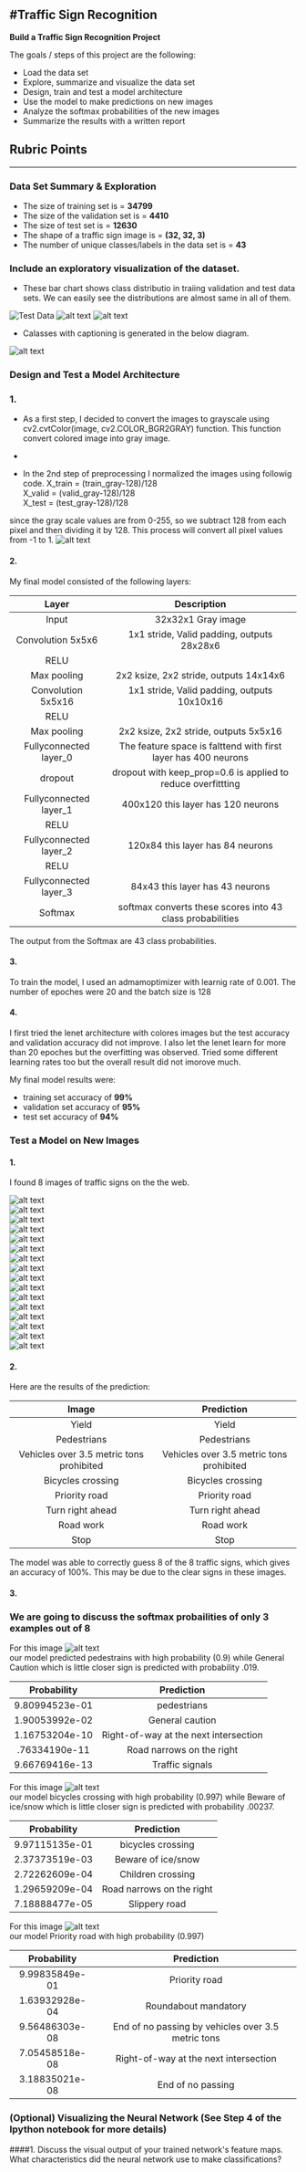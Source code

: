#**Traffic Sign Recognition** 
---
**Build a Traffic Sign Recognition Project**

The goals / steps of this project are the following:
* Load the data set 
* Explore, summarize and visualize the data set
* Design, train and test a model architecture
* Use the model to make predictions on new images
* Analyze the softmax probabilities of the new images
* Summarize the results with a written report


[//]: # (Image References)

[image1]: ./examples/visualization1.jpg "Visualization1"
[image2]: ./examples/visualization2.jpg "Visualization2"
[image3]: ./examples/visualization3.jpg "Visualization3"
[image4]: ./examples/classes.jpg "classes"
[image5]: ./examples/grey.jpg "greyclasses"
[image6]: ./examples/8.jpg "Test"
[image7]: ./examples/8O.jpg.jpg "Test"
[image8]: ./examples/3.jpg "Test"
[image9]: ./examples/3O.jpg "Test"
[image10]: ./examples/1.jpg "Test"
[image11]: ./examples/1O.jpg "Test"
[image12]: ./examples/2.jpg "Test"
[image13]: ./examples/2O.jpg "Test"
[image14]: ./examples/4.jpg "Test"
[image15]: ./examples/4O.jpg "Test"
[image16]: ./examples/7.jpg "Test"
[image17]: ./examples/7O.jpg "Test"
[image18]: ./examples/5.jpg "Test"
[image19]: ./examples/5O.jpg "Test"
[image20]: ./examples/6.jpg "Test"
[image21]: ./examples/6O.jpg "Test"
## Rubric Points

---

### Data Set Summary & Exploration


* The size of training set is = **34799**
* The size of the validation set is = **4410** 
* The size of test set is = **12630**
* The shape of a traffic sign image is = **(32, 32, 3)**
* The number of unique classes/labels in the data set is = **43**

### Include an exploratory visualization of the dataset.

* These bar chart shows class distributio in traiing validation and test data sets. We can easily see the distributions are almost same in all of them.

![Test Data][image1]
![alt text][image2]
![alt text][image3]

* Calasses with captioning is generated in the below diagram.

![alt text][image4]

### Design and Test a Model Architecture
### 1.
* As a first step, I decided to convert the images to grayscale using cv2.cvtColor(image, cv2.COLOR_BGR2GRAY) function. This function convert colored image into gray image.

*
* In the 2nd step of preprocessing I normalized the images using  followig code.
X_train = (train_gray-128)/128   <br />
X_valid = (valid_gray-128)/128  <br />
X_test = (test_gray-128)/128 <br />

since the gray scale values are from 0-255, so we subtract 128 from each pixel and then dividing it by 128. This process will convert all pixel values from -1 to 1.
![alt text][image5]



#### 2. 

My final model consisted of the following layers:

| Layer         		|     Description	        					| 
|:---------------------:|:---------------------------------------------:| 
| Input         		| 32x32x1 Gray image   							| 
| Convolution 5x5x6     	| 1x1 stride, Valid padding, outputs 28x28x6 	|
| RELU					|												|
| Max pooling	      	| 2x2 ksize, 2x2 stride,  outputs 14x14x6 				|
| Convolution 5x5x16	    | 1x1 stride, Valid padding, outputs 10x10x16   |
| RELU					|												|
| Max pooling	      	| 2x2 ksize, 2x2 stride,  outputs 5x5x16 				|
| Fullyconnected	layer_0	| The feature space is falttend with first layer has 400 neurons|
| dropout	| dropout with keep_prop=0.6 is applied to reduce overfittting |
| Fullyconnected	layer_1	| 400x120 this layer has 120 neurons|
| RELU					|												|
| Fullyconnected	layer_2	| 120x84 this layer has 84 neurons|
| RELU					|												|
| Fullyconnected	layer_3	| 84x43 this layer has 43 neurons |
| Softmax				| softmax converts these scores into 43 class probabilities|

The output from the Softmax are 43 class probabilities.   

#### 3. 

To train the model, I used an admamoptimizer with learnig rate of 0.001. The number of epoches were 20 and the batch size is 128

#### 4. 
I first tried the lenet architecture with colores images but the test accuracy and validation accuracy did not improve. I also let the lenet learn for more than 20 epoches but the overfitting was observed. Tried some different learning rates too but the overall result did not imorove much.

My final model results were:
* training set accuracy of **99%**
* validation set accuracy of **95%** 
* test set accuracy of **94%** 

### Test a Model on New Images

#### 1. 

I found 8 images of traffic signs on the the web.

![alt text][image6] <br />
![alt text][image7] <br />
![alt text][image8] <br />
![alt text][image9] <br />
![alt text][image10] <br />
![alt text][image11] <br />
![alt text][image12] <br />
![alt text][image13] <br />
![alt text][image14] <br />
![alt text][image15] <br />
![alt text][image16] <br />
![alt text][image17] <br />
![alt text][image18] <br />
![alt text][image19] <br />
![alt text][image20] <br />
![alt text][image21] <br />

#### 2. 

Here are the results of the prediction:

| Image			        |     Prediction	        					| 
|:---------------------:|:---------------------------------------------:| 
| Yield      		| Yield  									| 
| Pedestrians     			| Pedestrians										|
| Vehicles over 3.5 metric tons prohibited					| Vehicles over 3.5 metric tons prohibited										|
| Bicycles crossing	      		| Bicycles crossing					 				|
| Priority road		| Priority road      							|
| Turn right ahead		| Turn right ahead      							|
| Road work	| Road work    							|
| Stop	| Stop      							|

The model was able to correctly guess 8 of the 8 traffic signs, which gives an accuracy of 100%. This may be due to the clear signs in these images.

#### 3. 
### We are going to discuss the softmax probailities of only 3 examples out of 8  
For this image 
![alt text][image9] <br />
our model predicted pedestrains with high probability (0.9) while General Caution which is little closer sign is predicted with probability .019.  


| Probability         	|     Prediction	        					| 
|:---------------------:|:---------------------------------------------:| 
| 9.80994523e-01      			| pedestrians  									| 
| 1.90053992e-02    				| General caution										|
| 1.16753204e-10				| Right-of-way at the next intersection											|
| .76334190e-11	      			| Road narrows on the right					 				|
| 9.66769416e-13			    | Traffic signals      							|



For this image 
![alt text][image13] <br />
our model bicycles crossing  with high probability (0.997) while Beware of ice/snow	 which is little closer sign is predicted with probability .00237.  




| Probability         	|     Prediction	        					| 
|:---------------------:|:---------------------------------------------:| 
| 9.97115135e-01      			| bicycles crossing  									| 
| 2.37373519e-03   				| Beware of ice/snow									|
| 2.72262609e-04				| Children crossing										|
| 1.29659209e-04      			| Road narrows on the right				 				|
| 7.18888477e-05		    | Slippery road     							| 


For this image 
![alt text][image15] <br />
our model Priority road  with high probability (0.997) 


| Probability         	|     Prediction	        					| 
|:---------------------:|:---------------------------------------------:| 
| 9.99835849e-01    			| Priority road 									| 
| 1.63932928e-04  				| Roundabout mandatory									|
| 9.56486303e-08				| End of no passing by vehicles over	3.5 metric tons								|
| 7.05458518e-08      			|Right-of-way at the next intersection			 				|
| 3.18835021e-08		    | End of no passing     							| 

### (Optional) Visualizing the Neural Network (See Step 4 of the Ipython notebook for more details)
####1. Discuss the visual output of your trained network's feature maps. What characteristics did the neural network use to make classifications?

